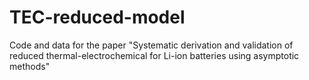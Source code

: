 # TEC-reduced-model
Code and data for the paper "Systematic derivation and validation of reduced thermal-electrochemical for Li-ion batteries using asymptotic methods"
